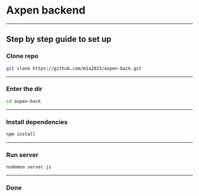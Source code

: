 # Axpen backend
---
## Step by step guide to set up 

### Clone repo
```bash
git clone https://github.com/m1a2023/axpen-back.git
```
---

### Enter the dir
```bash
cd axpen-back
```
---

### Install dependencies
```bash
npm install
```
---

### Run server
```bash
nodemon server.js
```
---

### Done

